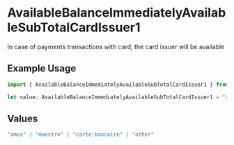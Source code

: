 # AvailableBalanceImmediatelyAvailableSubTotalCardIssuer1

In case of payments transactions with card, the card issuer will be available

## Example Usage

```typescript
import { AvailableBalanceImmediatelyAvailableSubTotalCardIssuer1 } from "mollie-api-typescript/models/operations";

let value: AvailableBalanceImmediatelyAvailableSubTotalCardIssuer1 = "amex";
```

## Values

```typescript
"amex" | "maestro" | "carte-bancaire" | "other"
```